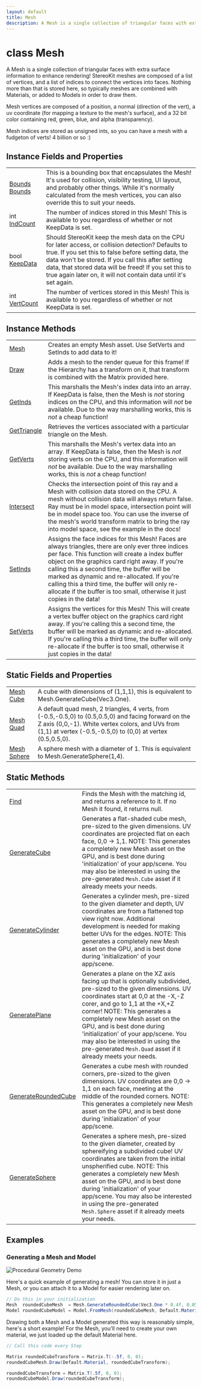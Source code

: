 ```yaml
---
layout: default
title: Mesh
description: A Mesh is a single collection of triangular faces with extra surface information to enhance rendering! StereoKit meshes are composed of a list of vertices, and a list of indices to connect the vertices into faces. Nothing more than that is stored here, so typically meshes are combined with Materials, or added to Models in order to draw them.  Mesh vertices are composed of a position, a normal (direction of the vert), a uv coordinate (for mapping a texture to the mesh's surface), and a 32 bit color containing red, green, blue, and alpha (transparency).  Mesh indices are stored as unsigned ints, so you can have a mesh with a fudgeton of verts! 4 billion or so .)
---
```

# class Mesh

A Mesh is a single collection of triangular faces with extra surface
information to enhance rendering! StereoKit meshes are composed of a
list of vertices, and a list of indices to connect the vertices into
faces. Nothing more than that is stored here, so typically meshes are
combined with Materials, or added to Models in order to draw them.

Mesh vertices are composed of a position, a normal (direction of the
vert), a uv coordinate (for mapping a texture to the mesh's surface),
and a 32 bit color containing red, green, blue, and alpha
(transparency).

Mesh indices are stored as unsigned ints, so you can have a mesh with
a fudgeton of verts! 4 billion or so :)

## Instance Fields and Properties

|  |  |
|--|--|
|[Bounds]({{site.url}}/Pages/StereoKit/Bounds.html) [Bounds]({{site.url}}/Pages/StereoKit/Mesh/Bounds.html)|This is a bounding box that encapsulates the Mesh! It's used for collision, visibility testing, UI layout, and probably other things. While it's normally calculated from the mesh vertices, you can also override this to suit your needs.|
|int [IndCount]({{site.url}}/Pages/StereoKit/Mesh/IndCount.html)|The number of indices stored in this Mesh! This is available to you regardless of whether or not KeepData is set.|
|bool [KeepData]({{site.url}}/Pages/StereoKit/Mesh/KeepData.html)|Should StereoKit keep the mesh data on the CPU for later access, or collision detection? Defaults to true. If you set this to false before setting data, the data won't be stored. If you call this after setting data, that stored data will be freed! If you set this to true again later on, it will not contain data until it's set again.|
|int [VertCount]({{site.url}}/Pages/StereoKit/Mesh/VertCount.html)|The number of vertices stored in this Mesh! This is available to you regardless of whether or not KeepData is set.|

## Instance Methods

|  |  |
|--|--|
|[Mesh]({{site.url}}/Pages/StereoKit/Mesh/Mesh.html)|Creates an empty Mesh asset. Use SetVerts and SetInds to add data to it!|
|[Draw]({{site.url}}/Pages/StereoKit/Mesh/Draw.html)|Adds a mesh to the render queue for this frame! If the Hierarchy has a transform on it, that transform is combined with the Matrix provided here.|
|[GetInds]({{site.url}}/Pages/StereoKit/Mesh/GetInds.html)|This marshalls the Mesh's index data into an array. If KeepData is false, then the Mesh is _not_ storing indices on the CPU, and this information will _not_ be available.  Due to the way marshalling works, this is _not_ a cheap function!|
|[GetTriangle]({{site.url}}/Pages/StereoKit/Mesh/GetTriangle.html)|Retrieves the vertices associated with a particular triangle on the Mesh.|
|[GetVerts]({{site.url}}/Pages/StereoKit/Mesh/GetVerts.html)|This marshalls the Mesh's vertex data into an array. If KeepData is false, then the Mesh is _not_ storing verts on the CPU, and this information will _not_ be available.  Due to the way marshalling works, this is _not_ a cheap function!|
|[Intersect]({{site.url}}/Pages/StereoKit/Mesh/Intersect.html)|Checks the intersection point of this ray and a Mesh with collision data stored on the CPU. A mesh without collision data will always return false. Ray must be in model space, intersection point will be in model space too. You can use the inverse of the mesh's world transform matrix to bring the ray into model space, see the example in the docs!|
|[SetInds]({{site.url}}/Pages/StereoKit/Mesh/SetInds.html)|Assigns the face indices for this Mesh! Faces are always triangles, there are only ever three indices per face. This function will create a index buffer object on the graphics card right away. If you're calling this a second time, the buffer will be marked as dynamic and re-allocated. If you're calling this a third time, the buffer will only re-allocate if the buffer is too small, otherwise it just copies in the data!|
|[SetVerts]({{site.url}}/Pages/StereoKit/Mesh/SetVerts.html)|Assigns the vertices for this Mesh! This will create a vertex buffer object on the graphics card right away. If you're calling this a second time, the buffer will be marked as dynamic and re-allocated. If you're calling this a third time, the buffer will only re-allocate if the buffer is too small, otherwise it just copies in the data!|

## Static Fields and Properties

|  |  |
|--|--|
|[Mesh]({{site.url}}/Pages/StereoKit/Mesh.html) [Cube]({{site.url}}/Pages/StereoKit/Mesh/Cube.html)|A cube with dimensions of (1,1,1), this is equivalent to Mesh.GenerateCube(Vec3.One).|
|[Mesh]({{site.url}}/Pages/StereoKit/Mesh.html) [Quad]({{site.url}}/Pages/StereoKit/Mesh/Quad.html)|A default quad mesh, 2 triangles, 4 verts, from (-0.5,-0.5,0) to (0.5,0.5,0) and facing forward on the Z axis (0,0,-1). White vertex colors, and UVs from (1,1) at vertex (-0.5,-0.5,0) to (0,0) at vertex (0.5,0.5,0).|
|[Mesh]({{site.url}}/Pages/StereoKit/Mesh.html) [Sphere]({{site.url}}/Pages/StereoKit/Mesh/Sphere.html)|A sphere mesh with a diameter of 1. This is equivalent to Mesh.GenerateSphere(1,4).|

## Static Methods

|  |  |
|--|--|
|[Find]({{site.url}}/Pages/StereoKit/Mesh/Find.html)|Finds the Mesh with the matching id, and returns a reference to it. If no Mesh it found, it returns null.|
|[GenerateCube]({{site.url}}/Pages/StereoKit/Mesh/GenerateCube.html)|Generates a flat-shaded cube mesh, pre-sized to the given dimensions. UV coordinates are projected flat on each face, 0,0 -> 1,1.  NOTE: This generates a completely new Mesh asset on the GPU, and is best done during 'initialization' of your app/scene. You may also be interested in using the pre-generated `Mesh.Cube` asset if it already meets your needs.|
|[GenerateCylinder]({{site.url}}/Pages/StereoKit/Mesh/GenerateCylinder.html)|Generates a cylinder mesh, pre-sized to the given diameter and depth, UV coordinates are from a flattened top view right now. Additional development is needed for making better UVs for the edges.  NOTE: This generates a completely new Mesh asset on the GPU, and is best done during 'initialization' of your app/scene.|
|[GeneratePlane]({{site.url}}/Pages/StereoKit/Mesh/GeneratePlane.html)|Generates a plane on the XZ axis facing up that is optionally subdivided, pre-sized to the given dimensions. UV coordinates start at 0,0 at the -X,-Z corer, and go to 1,1 at the +X,+Z corner!  NOTE: This generates a completely new Mesh asset on the GPU, and is best done during 'initialization' of your app/scene. You may also be interested in using the pre-generated `Mesh.Quad` asset if it already meets your needs.|
|[GenerateRoundedCube]({{site.url}}/Pages/StereoKit/Mesh/GenerateRoundedCube.html)|Generates a cube mesh with rounded corners, pre-sized to the given dimensions. UV coordinates are 0,0 -> 1,1 on each face, meeting at the middle of the rounded corners.  NOTE: This generates a completely new Mesh asset on the GPU, and is best done during 'initialization' of your app/scene.|
|[GenerateSphere]({{site.url}}/Pages/StereoKit/Mesh/GenerateSphere.html)|Generates a sphere mesh, pre-sized to the given diameter, created by sphereifying a subdivided cube! UV coordinates are taken from the initial unspherified cube.  NOTE: This generates a completely new Mesh asset on the GPU, and is best done during 'initialization' of your app/scene. You may also be interested in using the pre-generated `Mesh.Sphere` asset if it already meets your needs.|

## Examples

### Generating a Mesh and Model

![Procedural Geometry Demo]({{site.url}}/img/screenshots/ProceduralGeometry.jpg)

Here's a quick example of generating a mesh! You can store it in just a
Mesh, or you can attach it to a Model for easier rendering later on.
```csharp
// Do this in your initialization
Mesh  roundedCubeMesh  = Mesh.GenerateRoundedCube(Vec3.One * 0.4f, 0.05f);
Model roundedCubeModel = Model.FromMesh(roundedCubeMesh, Default.Material);
```

Drawing both a Mesh and a Model generated this way is reasonably simple,
here's a short example! For the Mesh, you'll need to create your own material,
we just loaded up the default Material here.
```csharp
// Call this code every Step

Matrix roundedCubeTransform = Matrix.T(-.5f, 0, 0);
roundedCubeMesh.Draw(Default.Material, roundedCubeTransform);

roundedCubeTransform = Matrix.T(.5f, 0, 0);
roundedCubeModel.Draw(roundedCubeTransform);
```

